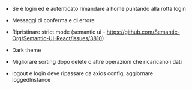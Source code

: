 * Se è login ed è autenticato rimandare a home puntando alla rotta login

* Messaggi di conferma e di errore

* Ripristinare strict mode (semantic ui - https://github.com/Semantic-Org/Semantic-UI-React/issues/3810)

* Dark theme

* Migliorare sorting dopo delete o altre operazioni che ricaricano i dati

* logout e login deve ripassare da axios config, aggiornare loggedInstance